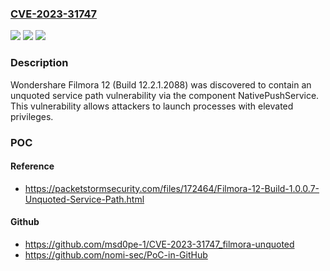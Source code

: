 ### [CVE-2023-31747](https://cve.mitre.org/cgi-bin/cvename.cgi?name=CVE-2023-31747)
![](https://img.shields.io/static/v1?label=Product&message=n%2Fa&color=blue)
![](https://img.shields.io/static/v1?label=Version&message=n%2Fa&color=blue)
![](https://img.shields.io/static/v1?label=Vulnerability&message=n%2Fa&color=brighgreen)

### Description

Wondershare Filmora 12 (Build 12.2.1.2088) was discovered to contain an unquoted service path vulnerability via the component NativePushService. This vulnerability allows attackers to launch processes with elevated privileges.

### POC

#### Reference
- https://packetstormsecurity.com/files/172464/Filmora-12-Build-1.0.0.7-Unquoted-Service-Path.html

#### Github
- https://github.com/msd0pe-1/CVE-2023-31747_filmora-unquoted
- https://github.com/nomi-sec/PoC-in-GitHub

